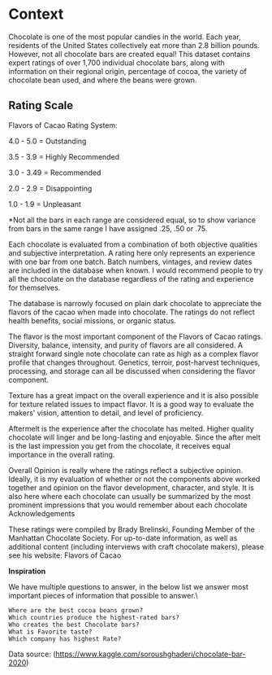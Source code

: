 # Context

Chocolate is one of the most popular candies in the world. Each year, residents of the United States collectively eat more than 2.8 billion pounds. However, not all chocolate bars are created equal! This dataset contains expert ratings of over 1,700 individual chocolate bars, along with information on their regional origin, percentage of cocoa, the variety of chocolate bean used, and where the beans were grown.


## Rating Scale
Flavors of Cacao Rating System:

4.0 - 5.0 = Outstanding

3.5 - 3.9 = Highly Recommended

3.0 - 3.49 = Recommended

2.0 - 2.9 = Disappointing

1.0 - 1.9 = Unpleasant

*Not all the bars in each range are considered equal, so to show variance from bars in the same range I have assigned .25, .50 or .75.

Each chocolate is evaluated from a combination of both objective qualities and subjective interpretation. A rating here only represents an experience with one bar from one batch. Batch numbers, vintages, and review dates are included in the database when known. I would recommend people to try all the chocolate on the database regardless of the rating and experience for themselves.

The database is narrowly focused on plain dark chocolate to appreciate the flavors of the cacao when made into chocolate. The ratings do not reflect health benefits, social missions, or organic status.

The flavor is the most important component of the Flavors of Cacao ratings. Diversity, balance, intensity, and purity of flavors are all considered. A straight forward single note chocolate can rate as high as a complex flavor profile that changes throughout. Genetics, terroir, post-harvest techniques, processing, and storage can all be discussed when considering the flavor component.

Texture has a great impact on the overall experience and it is also possible for texture related issues to impact flavor. It is a good way to evaluate the makers' vision, attention to detail, and level of proficiency.

Aftermelt is the experience after the chocolate has melted. Higher quality chocolate will linger and be long-lasting and enjoyable. Since the after melt is the last impression you get from the chocolate, it receives equal importance in the overall rating.

Overall Opinion is really where the ratings reflect a subjective opinion. Ideally, it is my evaluation of whether or not the components above worked together and opinion on the flavor development, character, and style. It is also here where each chocolate can usually be summarized by the most prominent impressions that you would remember about each chocolate
Acknowledgements

These ratings were compiled by Brady Brelinski, Founding Member of the Manhattan Chocolate Society. For up-to-date information, as well as additional content (including interviews with craft chocolate makers), please see his website: Flavors of Cacao


**Inspiration**

We have multiple questions to answer, in the below list we answer most important pieces of information that possible to answer.\

    Where are the best cocoa beans grown?
    Which countries produce the highest-rated bars?
    Who creates the best Chocolate bars?
    What is Favorite taste?
    Which company has highest Rate?
    
    
Data source: (https://www.kaggle.com/soroushghaderi/chocolate-bar-2020)
